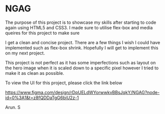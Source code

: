 # NGAG

The purpose of this project is to showcase my skills after starting to code again using HTML5 and CSS3. I made sure to utilise flex-box and media queires for this project to make sure 

I get a clean and concise project. There are a few things I wish I could have implemented such as flex-box shrink. Hopefully I will get to implement this on my next project. 

This project is not perfect as it has some imperfections such as layout on the hero image when it is scaled down to a specific pixel however I tried to make it as clean as possible. 


To view the UI for this project, please click the link below

https://www.figma.com/design/rDpUELdWYorwwkvBBsJqkY/NGAG?node-id=0%3A1&t=z8fQDDaTgG6biU2z-1


Arun. S
